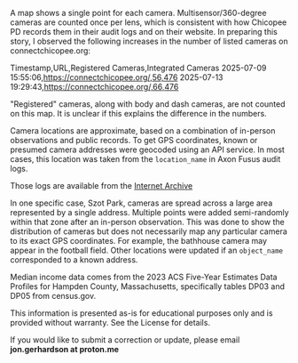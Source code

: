 
A map shows a single point for each camera. Multisensor/360-degree cameras are counted once per lens, which is consistent with how Chicopee PD records them in their audit logs and on their website. In preparing this story, I observed the following increases in the number of listed cameras on connectchicopee.org:

Timestamp,URL,Registered Cameras,Integrated Cameras
2025-07-09 15:55:06,https://connectchicopee.org/,56,476
2025-07-13 19:29:43,https://connectchicopee.org/,66,476

"Registered" cameras, along with body and dash cameras, are not counted on this map. It is unclear if this explains the difference in the numbers.

Camera locations are approximate, based on a combination of in-person observations and public records. To get GPS coordinates, known or presumed camera addresses were geocoded using an API service. In most cases, this location was taken from the ```location_name``` in Axon Fusus audit logs. 

Those logs are available from the [Internet Archive](https://archive.org/details/fusus-audit-export-live-view-may-june-2025)

In one specific case, Szot Park, cameras are spread across a large area represented by a single address. Multiple points were added semi-randomly within that zone after an in-person observation. This was done to show the distribution of cameras but does not necessarily map any particular camera to its exact GPS coordinates. For example, the bathhouse camera may appear in the football field. Other locations were updated if an ```object_name``` corresponded to a known address.

Median income data comes from the 2023 ACS Five-Year Estimates Data Profiles for Hampden County, Massachusetts, specifically tables DP03 and DP05 from census.gov.

This information is presented as-is for educational purposes only and is provided without warranty. See the License for details.

If you would like to submit a correction or update, please email **jon.gerhardson at proton.me**

